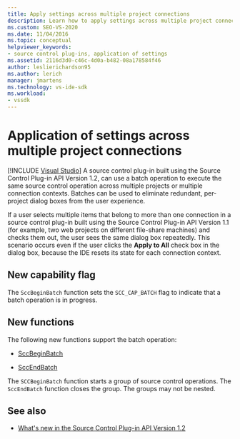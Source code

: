 ```yaml
---
title: Apply settings across multiple project connections
description: Learn how to apply settings across multiple project connections by using a source control plug-in to execute a batch operation.
ms.custom: SEO-VS-2020
ms.date: 11/04/2016
ms.topic: conceptual
helpviewer_keywords:
- source control plug-ins, application of settings
ms.assetid: 2116d3d0-c46c-4d0a-b482-08a178584f46
author: leslierichardson95
ms.author: lerich
manager: jmartens
ms.technology: vs-ide-sdk
ms.workload:
- vssdk
---
```

# Application of settings across multiple project connections

 [!INCLUDE [Visual Studio](~/includes/applies-to-version/vs-windows-only.md)]
A source control plug-in built using the Source Control Plug-in API Version 1.2, can use a batch operation to execute the same source control operation across multiple projects or multiple connection contexts. Batches can be used to eliminate redundant, per-project dialog boxes from the user experience.

 If a user selects multiple items that belong to more than one connection in a source control plug-in built using the Source Control Plug-in API Version 1.1 (for example, two web projects on different file-share machines) and checks them out, the user sees the same dialog box repeatedly. This scenario occurs even if the user clicks the **Apply to All** check box in the dialog box, because the IDE resets its state for each connection context.

## New capability flag
 The `SccBeginBatch` function sets the `SCC_CAP_BATCH` flag to indicate that a batch operation is in progress.

## New functions
The following new functions support the batch operation:

- [SccBeginBatch](../../extensibility/sccbeginbatch-function.md)

- [SccEndBatch](../../extensibility/sccendbatch-function.md)

The `SCCBeginBatch` function starts a group of source control operations. The `SccEndBatch` function closes the group. The groups may not be nested.

## See also
- [What's new in the Source Control Plug-in API Version 1.2](../../extensibility/internals/what-s-new-in-the-source-control-plug-in-api-version-1-2.md)
